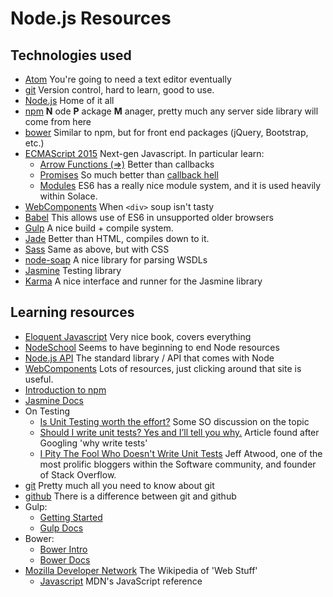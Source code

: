 # Node.js Resources

## Technologies used
- [Atom](https://atom.io) You're going to need a text editor eventually
- [git](https://git-scm.com) Version control, hard to learn, good to use.
- [Node.js](https://nodejs.org) Home of it all
- [npm](https://www.npmjs.com) **N** ode **P** ackage **M** anager, pretty much any server side library will come from here
- [bower](http://bower.io) Similar to npm, but for front end packages (jQuery, Bootstrap, etc.)
- [ECMAScript 2015](https://github.com/lukehoban/es6features) Next-gen Javascript. In particular learn:
  - [Arrow Functions (=>)](http://jsrocks.org/2014/10/arrow-functions-and-their-scope/) Better than callbacks
  - [Promises](http://www.html5rocks.com/en/tutorials/es6/promises/) So much better than [callback hell](http://callbackhell.com)
  - [Modules](http://www.2ality.com/2014/09/es6-modules-final.html) ES6 has a really nice module system, and it is used heavily within Solace.
- [WebComponents](http://webcomponents.org) When `<div>` soup isn't tasty
- [Babel](https://babeljs.io) This allows use of ES6 in unsupported older browsers
- [Gulp](http://gulpjs.com) A nice build + compile system.
- [Jade](http://jade-lang.com) Better than HTML, compiles down to it.
- [Sass](http://sass-lang.com) Same as above, but with CSS
- [node-soap](https://github.com/vpulim/node-soap) A nice library for parsing WSDLs
- [Jasmine](http://jasmine.github.io) Testing library
- [Karma](http://karma-runner.github.io/0.12/index.html) A nice interface and runner for the Jasmine library

## Learning resources
- [Eloquent Javascript](http://eloquentjavascript.net) Very nice book, covers everything
- [NodeSchool](http://nodeschool.io) Seems to have beginning to end Node resources
- [Node.js API](https://nodejs.org/api/) The standard library / API that comes with Node
- [WebComponents](http://webcomponents.org/resources/) Lots of resources, just clicking around that site is useful.
- [Introduction to npm](http://smalljs.org/package-managers/npm/)
- [Jasmine Docs](http://jasmine.github.io/2.3/introduction.html)
- On Testing
  - [Is Unit Testing worth the effort?](http://stackoverflow.com/questions/67299/is-unit-testing-worth-the-effort) Some SO discussion on the topic
  - [Should I write unit tests? Yes and I’ll tell you why.](http://blog.hubstaff.com/why-you-should-write-unit-tests/) Article found after Googling 'why write tests'
  - [I Pity The Fool Who Doesn't Write Unit Tests](http://blog.codinghorror.com/i-pity-the-fool-who-doesnt-write-unit-tests/) Jeff Atwood, one of the most prolific bloggers within the Software community, and founder of Stack Overflow.
- [git](https://git-scm.com/book/en/v2) Pretty much all you need to know about git
- [github](https://guides.github.com/activities/hello-world/) There is a difference between git and github
- Gulp:
  - [Getting Started](https://github.com/gulpjs/gulp/blob/master/docs/getting-started.md)
  - [Gulp Docs](https://github.com/gulpjs/gulp/blob/master/docs/API.md)
- Bower:
  - [Bower Intro](http://blog.teamtreehouse.com/getting-started-bower)
  - [Bower Docs](http://bower.io/docs/api/)
- [Mozilla Developer Network](https://developer.mozilla.org/en-US/) The Wikipedia of 'Web Stuff'
  - [Javascript](https://developer.mozilla.org/en-US/docs/Web/JavaScript) MDN's JavaScript reference
